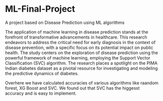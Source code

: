 # ML-Final-Project
A project based on Disease Prediction using ML algorithms


The application of machine learning in disease prediction stands at the forefront of transformative advancements in healthcare. This research endeavors to address the critical need for early diagnosis in the context of disease prevention, with a specific focus on its potential impact on public health. The study centers on the exploration of disease prediction using the powerful framework of machine learning, employing the Support Vector Classification (SVC) algorithm. The research places a spotlight on the PIMA Indian diabetes dataset as a pivotal resource for investigating and modeling the predictive dynamics of diabetes.


Overhere we have calculated accuracies of various algorithms like raandom forest, XG Boost and SVC. We found out that SVC has the higgesst accuracy and is easy to implement.
